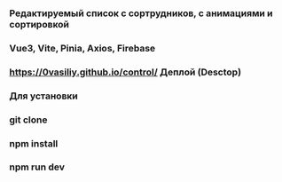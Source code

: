 ### Редактируемый список с сортрудников, с анимациями и сортировкой
### Vue3, Vite, Pinia, Axios, Firebase
### https://0vasiliy.github.io/control/ Деплой (Desctop)
### Для установки
### git clone
### npm install
### npm run dev
